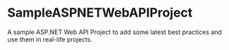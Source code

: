 # SampleASPNETWebAPIProject
A sample ASP.NET Web API Project to add some latest best practices and use them in real-life projects.
